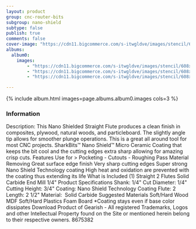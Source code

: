 ```yaml
---
layout: product
group: cnc-router-bits
subgroup: nano-shield
subtype: false
publish: true
comments: false
cover-image: "https://cdn11.bigcommerce.com/s-itwgldve/images/stencil/608x608/products/3218/7630/sb-10014-ns__61747.1675310612.png?c=2"
albums:
  album0:
    images:
        - "https://cdn11.bigcommerce.com/s-itwgldve/images/stencil/608x608/products/3218/7630/sb-10014-ns__61747.1675310612.png?c=2"
        - "https://cdn11.bigcommerce.com/s-itwgldve/images/stencil/608x608/products/3218/7716/10014-Bit_Spinning__91588.1675310612.gif?c=2"
        - "https://cdn11.bigcommerce.com/s-itwgldve/images/stencil/608x608/products/3218/7406/SB-10014-NS__29515.1675310612.png?c=2"

---
```


{% include album.html images=page.albums.album0.images cols=3 %}

### Information

Description:
 This Nano Shielded Straight Flute produces a clean finish in composites, plywood, natural woods, and particleboard. The slightly angle tip allows for smoother plunge operations. This is a great all around tool for most CNC projects.   SharkBits™ Nano Shield™ Micro Ceramic Coating that keeps the bit cool and the cutting edges extra sharp allowing for amazing crisp cuts.   Features  Use for > Pocketing - Cutouts - Roughing Pass Material Removing Great surface edge finish Very sharp cutting edges Super strong Nano Shield Technology coating High heat and oxidation are prevented with the coating thus extending its life  What is Included  (1) Straight  2 Flutes Solid Carbide End Mill 1/4"  Product Specifications  Shank: 1/4" Cut Diameter: 1/4" Cutting Height: 3/4" Coating: Nano Shield Technology Coating Flute: 2 Length: 2 1/2" Material:  Solid Carbide  Suggested Materials   Soft/Hard Wood MDF Soft/Hard Plastics Foam Board   *Coating stays even if base color dissipates Download Product of Gearish - All registered Trademarks, Logos and other Intellectual Property found on the Site or mentioned herein belong to their respective owners. 8675382  

